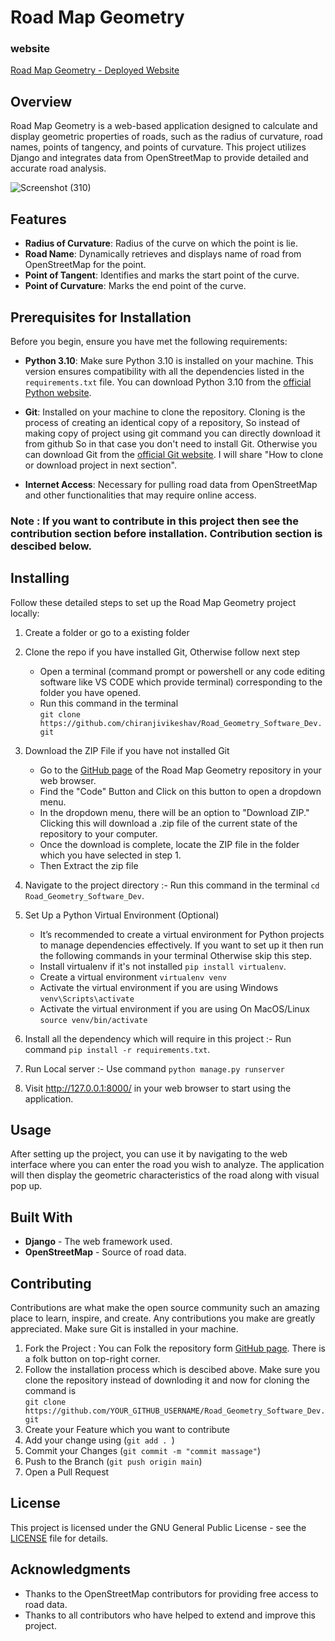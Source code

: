 # Road Map Geometry
### website 
[Road Map Geometry - Deployed Website](https://road-geometry-software-dev.onrender.com/)
## Overview
Road Map Geometry is a web-based application designed to calculate and display geometric properties of roads, such as the radius of curvature, road names, points of tangency, and points of curvature. This project utilizes Django and integrates data from OpenStreetMap to provide detailed and accurate road analysis.

![Screenshot (310)](https://github.com/chiranjivikeshav/Road_Geometry_Software_Dev/assets/117706982/cee4a416-59e0-4002-9984-a1f90c8dedd3)

## Features
- **Radius of Curvature**:   Radius of the curve on which the point is lie.
- **Road Name**:   Dynamically retrieves and displays name of road from OpenStreetMap for the point.
- **Point of Tangent**:   Identifies and marks the start point of the curve.
- **Point of Curvature**:   Marks the end point of the curve.

## Prerequisites for Installation

Before you begin, ensure you have met the following requirements:

- **Python 3.10**: Make sure Python 3.10 is installed on your machine. This version ensures compatibility with all the dependencies listed in the `requirements.txt` file. You can download Python 3.10 from the [official Python website](https://www.python.org/downloads/release/python-3100/).
- **Git**: Installed on your machine to clone the repository. Cloning is the process of creating an identical copy of a repository, So instead of making copy of project using git command you can directly download it from github So in that case you don't need to install Git. Otherwise you can download Git from the [official Git website](https://git-scm.com/downloads).
I will share "How to clone or download project in next section".
  
- **Internet Access**: Necessary for pulling road data from OpenStreetMap and other functionalities that may require online access.
### Note : If you want to contribute in this project then see the contribution section before installation. Contribution section is descibed below.
## Installing
Follow these detailed steps to set up the Road Map Geometry project locally:
1. Create a folder or go to a existing folder
2. Clone the repo if you have installed Git, Otherwise follow next step
   - Open a terminal (command prompt or powershell or any code editing software like VS CODE which provide terminal) 
    corresponding to the folder you have opened.
   - Run this command in the terminal<br>
     `git clone https://github.com/chiranjivikeshav/Road_Geometry_Software_Dev.git` 
3. Download the ZIP File if you have not installed Git 
   - Go to the [GitHub page](https://github.com/chiranjivikeshav/Road_Geometry_Software_Dev) of the Road Map Geometry 
     repository in your web browser.
   - Find the "Code" Button and Click on this button to open a dropdown menu.
   - In the dropdown menu, there will be an option to "Download ZIP." Clicking this will download a .zip file of the current 
     state of the repository to your computer.
   - Once the download is complete, locate the ZIP file in the folder which you have selected in step 1.
   - Then Extract the zip file
  
4. Navigate to the project directory :- Run this command in the terminal `cd Road_Geometry_Software_Dev`.
5. Set Up a Python Virtual Environment (Optional)
   - It’s recommended to create a virtual environment for Python projects to manage dependencies effectively. If you want to 
     set up it then run the following commands in your terminal Otherwise skip this step.
   - Install virtualenv if it's not installed `pip install virtualenv`.
   - Create a virtual environment `virtualenv venv`
   - Activate the virtual environment if you are using Windows `venv\Scripts\activate`
   - Activate the virtual environment if you are using On MacOS/Linux `source venv/bin/activate`

3. Install all the dependency which will require in this project :- Run command `pip install -r requirements.txt`.

4. Run Local server :- Use command `python manage.py runserver`

6. Visit http://127.0.0.1:8000/ in your web browser to start using the application.
## Usage
After setting up the project, you can use it by navigating to the web interface where you can enter the road you wish to analyze. The application will then display the geometric characteristics of the road along with visual pop up.
## Built With
- **Django** - The web framework used.
- **OpenStreetMap** - Source of road data.
  
## Contributing
Contributions are what make the open source community such an amazing place to learn, inspire, and create. Any contributions you make are greatly appreciated. Make sure Git is installed in your machine. 

1. Fork the Project : You can Folk the repository form [GitHub page](https://github.com/chiranjivikeshav/Road_Geometry_Software_Dev). There is a folk button on top-right corner.
2. Follow the installation process which is descibed above. Make sure you clone the repository instead of downloding it and 
now for cloning the command is <br>                                                                                          `git clone https://github.com/YOUR_GITHUB_USERNAME/Road_Geometry_Software_Dev.git`
3. Create your Feature which you want to contribute
4. Add your change using (`git add . `)
5. Commit your Changes (`git commit -m "commit massage"`)
6. Push to the Branch (`git push origin main`)
7. Open a Pull Request
## License
This project is licensed under the GNU General Public License - see the [LICENSE](https://github.com/chiranjivikeshav/Road_Geometry_Software_Dev/blob/main/LICENSE) file for details.

## Acknowledgments

- Thanks to the OpenStreetMap contributors for providing free access to road data.
- Thanks to all contributors who have helped to extend and improve this project.
